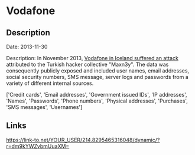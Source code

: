 # Vodafone

## Description

Date: 2013-11-30

Description:
In November 2013, <a href="http://thehackernews.com/2013/11/vodafone-iceland-hacked-and-exposed.html" target="_blank" rel="noopener">Vodafone in Iceland suffered an attack</a> attributed to the Turkish hacker collective &quot;Maxn3y&quot;. The data was consequently publicly exposed and included user names, email addresses, social security numbers, SMS message, server logs and passwords from a variety of different internal sources.


['Credit cards', 'Email addresses', 'Government issued IDs', 'IP addresses', 'Names', 'Passwords', 'Phone numbers', 'Physical addresses', 'Purchases', 'SMS messages', 'Usernames']

## Links

https://link-to.net/YOUR_USER/214.8295465316048/dynamic/?r=dm9kYWZvbmUuaXM=